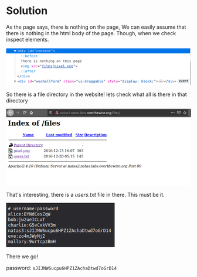 # Solution

As the page says, there is nothing on the page, We can easily assume that there is nothing in the html body of the page. Though, when we check inspect elements.

![image](./natas2-3_1)

So there is a file directory in the website! lets check what all is there in that directory

![image2](./natas2-3_2)

That's interesting, there is a *users.txt* file in there. This must be it.

![image3](./natas2-3_3)

There we go!

password: `sJIJNW6ucpu6HPZ1ZAchaDtwd7oGrD14`